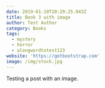 ```yaml
---
date: 2019-01-10T20:29:25.043Z
title: Book 3 with image
author: Test Author
category: Books
tags:
  - mystery
  - horror
  - alongwordtotest123
website: 'https://getbootstrap.com'
image: /img/stock.jpg
---
```

Testing a post with an image.
